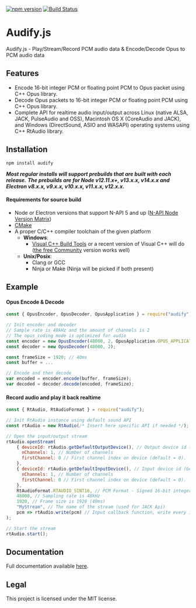 [![npm version](https://badge.fury.io/js/audify.svg)](https://badge.fury.io/js/audify)
[![Build Status](https://travis-ci.com/almoghamdani/audify.svg?branch=master)](https://travis-ci.com/almoghamdani/audify)

# Audify.js
Audify.js - Play/Stream/Record PCM audio data &amp; Encode/Decode Opus to PCM audio data

## Features
* Encode 16-bit integer PCM or floating point PCM to Opus packet using C++ Opus library.
* Decode Opus packets to 16-bit integer PCM or floating point PCM using C++ Opus library.
* Complete API for realtime audio input/output across Linux (native ALSA, JACK, PulseAudio and OSS), Macintosh OS X (CoreAudio and JACK), and Windows (DirectSound, ASIO and WASAPI) operating systems using C++ RtAudio library.

## Installation
```
npm install audify
```

***Most regular installs will support prebuilds that are built with each release.***
***The prebuilds are for Node v12.11.x+, v13.x.x, v14.x.x and Electron v8.x.x, v9.x.x, v10.x.x, v11.x.x, v12.x.x.***

#### Requirements for source build

* Node or Electron versions that support N-API 5 and up ([N-API Node Version Matrix](https://nodejs.org/docs/latest/api/n-api.html#n_api_node_api_version_matrix))
* [CMake](http://www.cmake.org/download/)
* A proper C/C++ compiler toolchain of the given platform
    * **Windows**:
        * [Visual C++ Build Tools](https://visualstudio.microsoft.com/visual-cpp-build-tools/) or a recent version of Visual C++ will do ([the free Community](https://www.visualstudio.com/products/visual-studio-community-vs) version works well)
    * **Unix/Posix**:
        * Clang or GCC
        * Ninja or Make (Ninja will be picked if both present)

## Example
#### Opus Encode & Decode
```javascript
const { OpusEncoder, OpusDecoder, OpusApplication } = require("audify");

// Init encoder and decoder
// Sample rate is 48kHz and the amount of channels is 2
// The opus coding mode is optimized for audio
const encoder = new OpusEncoder(48000, 2, OpusApplication.OPUS_APPLICATION_AUDIO);
const decoder = new OpusDecoder(48000, 2);

const frameSize = 1920; // 40ms
const buffer = ...

// Encode and then decode
var encoded = encoder.encode(buffer, frameSize);
var decoded = decoder.decode(encoded, frameSize);
```

#### Record audio and play it back realtime
```javascript
const { RtAudio, RtAudioFormat } = require("audify");

// Init RtAudio instance using default sound API
const rtAudio = new RtAudio(/* Insert here specific API if needed */);

// Open the input/output stream
rtAudio.openStream(
	{ deviceId: rtAudio.getDefaultOutputDevice(), // Output device id (Get all devices using `getDevices`)
	  nChannels: 1, // Number of channels
	  firstChannel: 0 // First channel index on device (default = 0).
	},
	{ deviceId: rtAudio.getDefaultInputDevice(), // Input device id (Get all devices using `getDevices`)
	  nChannels: 1, // Number of channels
	  firstChannel: 0 // First channel index on device (default = 0).
	},
	RtAudioFormat.RTAUDIO_SINT16, // PCM Format - Signed 16-bit integer
	48000, // Sampling rate is 48kHz
	1920, // Frame size is 1920 (40ms)
	"MyStream", // The name of the stream (used for JACK Api)
	pcm => rtAudio.write(pcm) // Input callback function, write every input pcm data to the output buffer
);

// Start the stream
rtAudio.start();
```

## Documentation
Full documentation available [here](https://almoghamdani.github.io/audify/).

## Legal
This project is licensed under the MIT license.